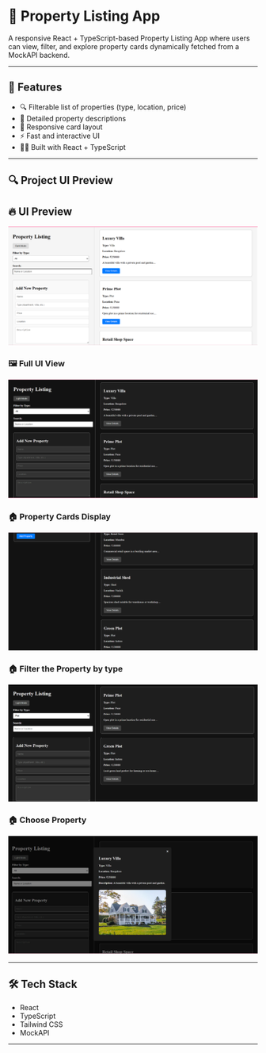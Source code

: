 # 🏡 Property Listing App

A responsive React + TypeScript-based Property Listing App where users can view, filter, and explore property cards dynamically fetched from a MockAPI backend.

---

## 🚀 Features

- 🔍 Filterable list of properties (type, location, price)
- 📄 Detailed property descriptions
- 📱 Responsive card layout
- ⚡️ Fast and interactive UI
- 🧑‍💻 Built with React + TypeScript

---

## 🔍 Project UI Preview
  ## 🔥 UI Preview

![UI Light](screenshots/ui-light.png)

### 🖼️ Full UI View
![UI Screenshot](screenshots/ui.png)

### 🏠 Property Cards Display
![Property Screenshot](screenshots/properties.png)

### 🏠 Filter the  Property by type
![Property by filter Screenshot](screenshots/filter-type.png)

### 🏠 Choose  Property 
![Property choosing Screenshot](screenshots/particular-property.png)




---

## 🛠 Tech Stack

- React
- TypeScript
- Tailwind CSS
- MockAPI

---


